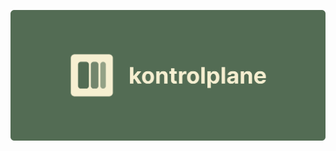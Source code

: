 <p align="center">
  <a href="https://kontrolplane.dev">
    <img width="1000" alt="kontrolplane banner" src="../assets/banner.svg">
  </a>
</p>
